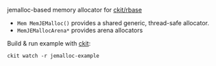 jemalloc-based memory allocator for [ckit/rbase](https://github.com/rsms/ckit/tree/main/pkg/rbase)

- `Mem MemJEMalloc()` provides a shared generic, thread-safe allocator.
- `MemJEMallocArena*` provides arena allocators

Build & run example with [ckit](https://github.com/rsms/ckit):

    ckit watch -r jemalloc-example
